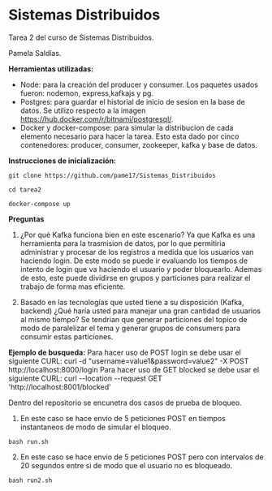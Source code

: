 # Sistemas Distribuidos

Tarea 2 del curso de Sistemas Distribuidos.

Pamela Saldías.

**Herramientas utilizadas:**
- Node: para la creación del producer y consumer. Los paquetes usados fueron: nodemon, express,kafkajs y pg.
- Postgres: para guardar el historial de inicio de sesion en la base de datos. Se utilizo respecto a la imagen https://hub.docker.com/r/bitnami/postgresql/.
- Docker y docker-compose: para simular la distribucion de cada elemento necesario para hacer la tarea. Esto esta dado por cinco contenedores: producer, consumer, zookeeper, kafka y base de datos.

**Instrucciones de inicialización:**

```
git clone https://github.com/pame17/Sistemas_Distribuidos

cd tarea2

docker-compose up
```

**Preguntas**
1. ¿Por qué Kafka funciona bien en este escenario?
Ya que Kafka es una herramienta para la trasmision de datos, por lo que permitiria administrar y procesar de los registros a medida que los usuarios van haciendo login. De este modo se puede ir evaluando los tiempos de intento de login que va haciendo el usuario y poder bloquearlo. Ademas de esto, este puede dividirse en grupos y particiones para realizar el trabajo de forma mas eficiente.

2. Basado en las tecnologías que usted tiene a su disposición (Kafka, backend) ¿Qué haría usted para manejar una gran cantidad de usuarios al mismo tiempo? 
Se tendrian que generar particiones del topico de modo de paralelizar el tema y generar grupos de consumers para consumir estas particiones.

**Ejemplo de busqueda:**
Para hacer uso de POST login se debe usar el siguiente CURL: curl -d "username=value1&password=value2" -X POST http://localhost:8000/login
Para hacer uso de GET blocked se debe usar el siguiente CURL: curl --location --request GET 'http://localhost:8001/blocked'

Dentro del repositorio se encunetra dos casos de prueba de bloqueo.
1) En este caso se hace envio de 5 peticiones POST en tiempos instantaneos de modo de simular el bloqueo.
```
bash run.sh
```
2) En este caso se hace envio de 5 peticiones POST pero con intervalos de 20 segundos entre si de modo que el usuario no es bloqueado.
```
bash run2.sh
```

